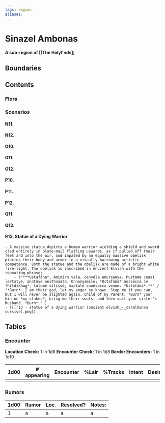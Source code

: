 ```yaml
---
tags: region
aliases:
---
```

# Sinazel Ambonas
#### A sub-region of [[The Holyl'nds]]
## Boundaries
## Contents
### Flora
### Scenarios
#### N11.
#### N12.
#### O10.
#### O11.
#### O12.
#### P10.
#### P11.
#### P12.
#### Q11.
#### Q12.
#### R13. Statue of a Dying Warrior 
	- A massive statue depicts a human warrior wielding a shield and sword clad entirely in plate-mail flailing upwards, as if pulled off their feet and into the air, and impaled by an equally massive obelisk piecing their body and armor in a visually harrowing artistic competence. Both the statue and the obelisk are made of a bright white fire-light. The obelisk is inscribed in Ancient Elvish with the repeating phrase;
		- ("***Ustafána*. Amimirn vala, cenvéla amursanya. Pustame cenai lertatye, anatnye neithanata. Onnonyamile; *Ustafána* nossëcca se *hildikhag*, tulume vilissë, maptalë oanésacca venno. *Ustafána*.**" / "*Burn*. I am their god, let my anger be known. Stop me if you can, but I will never be slighted again. Child of my Parent; *Burn* your kin on *my stakes*, bring me their souls, and then soil your sister's husband. *Burn*." )
	- ![[r13 - statue of a dying warrior (ancient elvish_-_caralhunan cursive).png]]
#### 

## Tables
### Encounter
**Location Check:** 1 in 1d6
**Encounter Check:** 1 in 1d8
**Border Encounters:** 1 in 1d10


| 1d00 | # appearing | Encounter | %Lair | %Tracks | Intent | Desire |
| ---- | ----------- | --------- | ----- | ------- | ------ | ------ |
|      |             |           |       |         |        |        |

### Rumors
| 1d00 | Rumor | Loc. | Resolved? | Notes: |
|------|-------|------|-----------|--------|
| 1    | a     | a    | a         | a      |